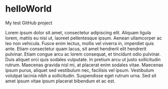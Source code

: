 # helloWorld
My test GitHub project

Lorem ipsum dolor sit amet, consectetur adipiscing elit. Aliquam ligula lorem, mattis eu nisi ut, laoreet pellentesque ipsum. Aenean ullamcorper ac leo non vehicula. Fusce enim lectus, mollis vel viverra in, imperdiet quis ante. Etiam consectetur quam lacus, sit amet hendrerit elit hendrerit pulvinar. Etiam congue arcu ac lorem consequat, et tincidunt odio pulvinar. Duis aliquet orci quis sodales vulputate. In pretium arcu ut justo sollicitudin rutrum. Maecenas gravida nisl mi, at placerat enim sodales vitae. Maecenas ipsum purus, aliquet sed vestibulum nec, facilisis vel ipsum. Vestibulum volutpat lacinia nibh a sollicitudin. Suspendisse eget rutrum urna. Sed sit amet ipsum vitae ipsum placerat bibendum et ac est.
